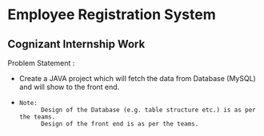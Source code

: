 # Employee Registration System

## Cognizant Internship Work
Problem Statement :
- Create a JAVA project which will fetch the data from Database (MySQL) and will show to the front end.
- 
      Note:
            Design of the Database (e.g. table structure etc.) is as per the teams.
            Design of the front end is as per the teams.

